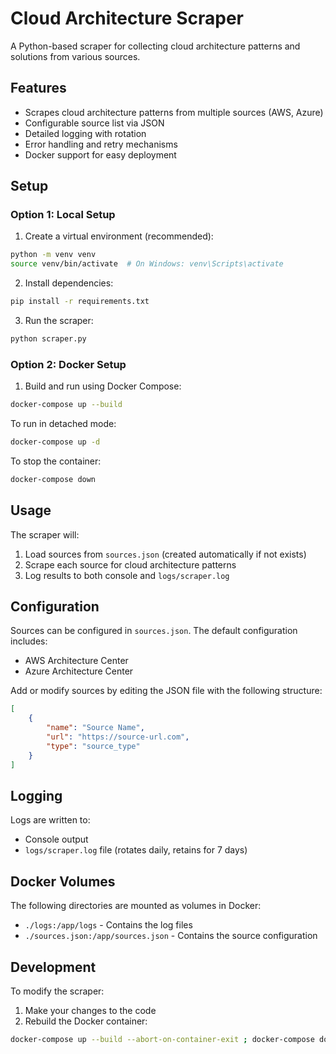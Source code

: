 # Cloud Architecture Scraper

A Python-based scraper for collecting cloud architecture patterns and solutions from various sources.

## Features

- Scrapes cloud architecture patterns from multiple sources (AWS, Azure)
- Configurable source list via JSON
- Detailed logging with rotation
- Error handling and retry mechanisms
- Docker support for easy deployment

## Setup

### Option 1: Local Setup

1. Create a virtual environment (recommended):
```bash
python -m venv venv
source venv/bin/activate  # On Windows: venv\Scripts\activate
```

2. Install dependencies:
```bash
pip install -r requirements.txt
```

3. Run the scraper:
```bash
python scraper.py
```

### Option 2: Docker Setup

1. Build and run using Docker Compose:
```bash
docker-compose up --build
```

To run in detached mode:
```bash
docker-compose up -d
```

To stop the container:
```bash
docker-compose down
```

## Usage

The scraper will:
1. Load sources from `sources.json` (created automatically if not exists)
2. Scrape each source for cloud architecture patterns
3. Log results to both console and `logs/scraper.log`

## Configuration

Sources can be configured in `sources.json`. The default configuration includes:
- AWS Architecture Center
- Azure Architecture Center

Add or modify sources by editing the JSON file with the following structure:
```json
[
    {
        "name": "Source Name",
        "url": "https://source-url.com",
        "type": "source_type"
    }
]
```

## Logging

Logs are written to:
- Console output
- `logs/scraper.log` file (rotates daily, retains for 7 days)

## Docker Volumes

The following directories are mounted as volumes in Docker:
- `./logs:/app/logs` - Contains the log files
- `./sources.json:/app/sources.json` - Contains the source configuration

## Development

To modify the scraper:
1. Make your changes to the code
2. Rebuild the Docker container:
```bash
docker-compose up --build --abort-on-container-exit ; docker-compose down
```
